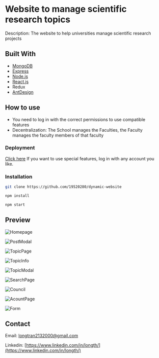 # Website to manage scientific research topics

Description: The website to help universities manage scientific research projects

## Built With

* [MongoDB](https://cloud.mongodb.com/)
* [Express](https://expressjs.com/)
* [Node.js](https://nodejs.org/)
* [React.js](https://reactjs.org/)
* Redux
* [AntDesign](https://ant.design/)

## How to use

- You need to log in with the correct permissions to use compatible features
- Decentralization: The School manages the Faculties, the Faculty manages the faculty members of that faculty

### Deployment

[Click here](https://manager-project-hl.netlify.app/)
If you want to use special features, log in with any account you like.
### Installation

```sh
git clone https://github.com/19520280/dynamic-website
```

```sh
npm install
```

```sh
npm start
```

## Preview

![Homepage](https://drive.google.com/uc?export=view&id=1mY019CALscKio1ur-wYtzW-GH3cTMnRm/)

![PostModal](https://drive.google.com/file/d/1x5jJY_kCYvJK4eu76GPa8Entp7tKmCfT/)

![TopicPage](https://drive.google.com/file/d/1Hhwb8krnx7sV1twSsOrTPS7cCL0K0Mdt/)

![TopicInfo](https://drive.google.com/file/d/1iXHXwZeCe0FOWwxeHg0eNqD5128dHePg/)

![TopicModal](https://drive.google.com/file/d/1wfNF00NVdYmkhD4_KwapokRdcKhrM7VH/)

![SearchPage](https://drive.google.com/file/d/1pr7CwIRcvxO_77ceqRrodjmHMaWaiPx4/)

![Council](https://drive.google.com/file/d/16rk-BzfmI9_Hcb_zOaJwTtHhdtkv3up4/)

![AcountPage](https://drive.google.com/file/d/1yAlk0EpCEGRDuDXMo7OYGi9W3CwH81M6/)

![Form](https://drive.google.com/file/d/1DtPDIh0hxL2Vtj0jzhY0ISFNrK6OwyPw/) 


## Contact

Email: longtran2132000@gmail.com

Linkedin: [https://www.linkedin.com/in/longth/](https://www.linkedin.com/in/longth/) 
